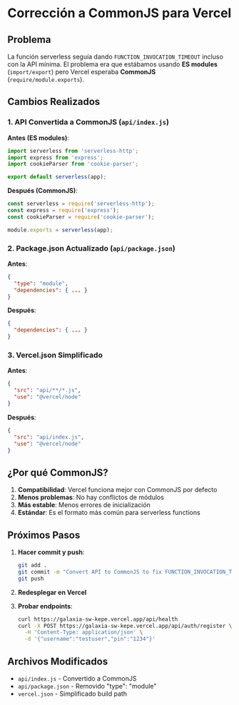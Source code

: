 # Corrección a CommonJS para Vercel

## Problema

La función serverless seguía dando `FUNCTION_INVOCATION_TIMEOUT` incluso con la API mínima. El problema era que estábamos usando **ES modules** (`import/export`) pero Vercel esperaba **CommonJS** (`require/module.exports`).

## Cambios Realizados

### 1. API Convertida a CommonJS (`api/index.js`)

**Antes (ES modules)**:
```javascript
import serverless from 'serverless-http';
import express from 'express';
import cookieParser from 'cookie-parser';

export default serverless(app);
```

**Después (CommonJS)**:
```javascript
const serverless = require('serverless-http');
const express = require('express');
const cookieParser = require('cookie-parser');

module.exports = serverless(app);
```

### 2. Package.json Actualizado (`api/package.json`)

**Antes**:
```json
{
  "type": "module",
  "dependencies": { ... }
}
```

**Después**:
```json
{
  "dependencies": { ... }
}
```

### 3. Vercel.json Simplificado

**Antes**:
```json
{
  "src": "api/**/*.js",
  "use": "@vercel/node"
}
```

**Después**:
```json
{
  "src": "api/index.js",
  "use": "@vercel/node"
}
```

## ¿Por qué CommonJS?

1. **Compatibilidad**: Vercel funciona mejor con CommonJS por defecto
2. **Menos problemas**: No hay conflictos de módulos
3. **Más estable**: Menos errores de inicialización
4. **Estándar**: Es el formato más común para serverless functions

## Próximos Pasos

1. **Hacer commit y push**:
   ```bash
   git add .
   git commit -m "Convert API to CommonJS to fix FUNCTION_INVOCATION_TIMEOUT"
   git push
   ```

2. **Redesplegar en Vercel**

3. **Probar endpoints**:
   ```bash
   curl https://galaxia-sw-kepe.vercel.app/api/health
   curl -X POST https://galaxia-sw-kepe.vercel.app/api/auth/register \
     -H 'Content-Type: application/json' \
     -d '{"username":"testuser","pin":"1234"}'
   ```

## Archivos Modificados

- `api/index.js` - Convertido a CommonJS
- `api/package.json` - Removido "type": "module"
- `vercel.json` - Simplificado build path
